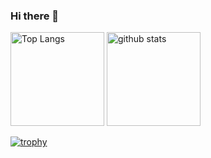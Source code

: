### Hi there 👋

<!--
**Koyo526/Koyo526** is a ✨ _special_ ✨ repository because its `README.md` (this file) appears on your GitHub profile.

Here are some ideas to get you started:

- 🔭 I’m currently working on ...
- 🌱 I’m currently learning ...
- 👯 I’m looking to collaborate on ...
- 🤔 I’m looking for help with ...
- 💬 Ask me about ...
- 📫 How to reach me: ...
- 😄 Pronouns: ...
- ⚡ Fun fact: ...
-->
<p align="left"> 
  <img alt="Top Langs" height="150px" src="https://github-readme-stats.vercel.app/api/top-langs/?username={名前}&layout=compact&count_private=true&show_icons=true&theme=onedark" />
  <img alt="github stats" height="150px" src="https://github-readme-stats.vercel.app/api?username={名前}&count_private=true&show_icons=true&show_icons=true&theme=onedark" />
</p>

[![trophy](https://github-profile-trophy.vercel.app/?username={名前}&theme=onedark&column=7
)](https://github.com/ryo-ma/github-profile-trophy)

